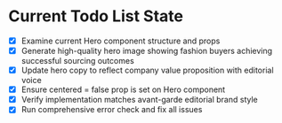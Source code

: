 <!-- DO NOT EDIT - Managed by todo_list tool -->
<!-- Updated: 2025-10-04T11:11:23.269Z -->

# Current Todo List State

- [x] Examine current Hero component structure and props
- [x] Generate high-quality hero image showing fashion buyers achieving successful sourcing outcomes
- [x] Update hero copy to reflect company value proposition with editorial voice
- [x] Ensure centered = false prop is set on Hero component
- [x] Verify implementation matches avant-garde editorial brand style
- [x] Run comprehensive error check and fix all issues
